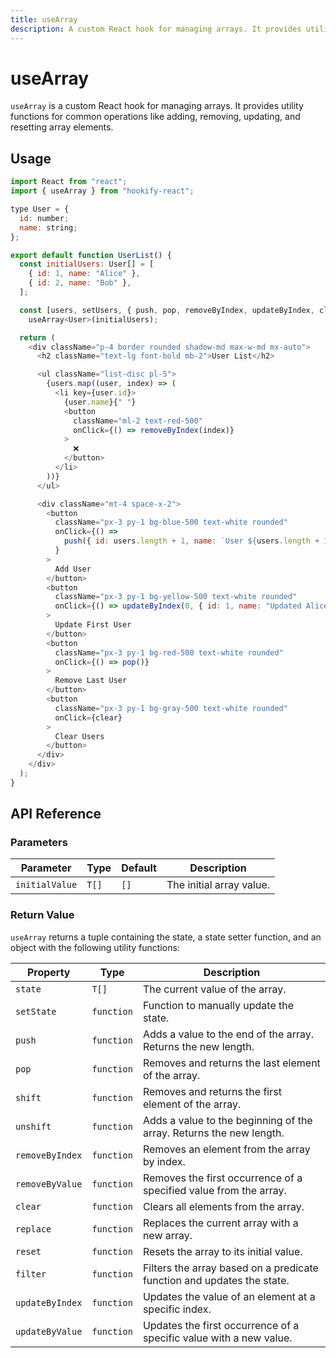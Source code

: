 ```yaml
---
title: useArray
description: A custom React hook for managing arrays. It provides utility functions for common operations like adding, removing, updating, and resetting array elements.
---
```


# useArray

`useArray` is a custom React hook for managing arrays. It provides utility functions for common operations like adding, removing, updating, and resetting array elements.

## Usage

```javascript
import React from "react";
import { useArray } from "hookify-react";

type User = {
  id: number;
  name: string;
};

export default function UserList() {
  const initialUsers: User[] = [
    { id: 1, name: "Alice" },
    { id: 2, name: "Bob" },
  ];

  const [users, setUsers, { push, pop, removeByIndex, updateByIndex, clear }] =
    useArray<User>(initialUsers);

  return (
    <div className="p-4 border rounded shadow-md max-w-md mx-auto">
      <h2 className="text-lg font-bold mb-2">User List</h2>

      <ul className="list-disc pl-5">
        {users.map((user, index) => (
          <li key={user.id}>
            {user.name}{" "}
            <button
              className="ml-2 text-red-500"
              onClick={() => removeByIndex(index)}
            >
              ❌
            </button>
          </li>
        ))}
      </ul>

      <div className="mt-4 space-x-2">
        <button
          className="px-3 py-1 bg-blue-500 text-white rounded"
          onClick={() =>
            push({ id: users.length + 1, name: `User ${users.length + 1}` })
          }
        >
          Add User
        </button>
        <button
          className="px-3 py-1 bg-yellow-500 text-white rounded"
          onClick={() => updateByIndex(0, { id: 1, name: "Updated Alice" })}
        >
          Update First User
        </button>
        <button
          className="px-3 py-1 bg-red-500 text-white rounded"
          onClick={() => pop()}
        >
          Remove Last User
        </button>
        <button
          className="px-3 py-1 bg-gray-500 text-white rounded"
          onClick={clear}
        >
          Clear Users
        </button>
      </div>
    </div>
  );
}
```

## API Reference

### Parameters

| Parameter      | Type     | Default      | Description                          |
|--------------|----------|--------------|--------------------------------------|
| `initialValue` | `T[]`   | `[]`         | The initial array value.            |

### Return Value

`useArray` returns a tuple containing the state, a state setter function, and an object with the following utility functions:

| Property        | Type       | Description                                      |
|----------------|-----------|--------------------------------------------------|
| `state`        | `T[]`     | The current value of the array.                 |
| `setState`     | `function` | Function to manually update the state.          |
| `push`         | `function` | Adds a value to the end of the array. Returns the new length. |
| `pop`          | `function` | Removes and returns the last element of the array. |
| `shift`        | `function` | Removes and returns the first element of the array. |
| `unshift`      | `function` | Adds a value to the beginning of the array. Returns the new length. |
| `removeByIndex` | `function` | Removes an element from the array by index. |
| `removeByValue` | `function` | Removes the first occurrence of a specified value from the array. |
| `clear`        | `function` | Clears all elements from the array. |
| `replace`      | `function` | Replaces the current array with a new array. |
| `reset`        | `function` | Resets the array to its initial value. |
| `filter`       | `function` | Filters the array based on a predicate function and updates the state. |
| `updateByIndex` | `function` | Updates the value of an element at a specific index. |
| `updateByValue` | `function` | Updates the first occurrence of a specific value with a new value. |
